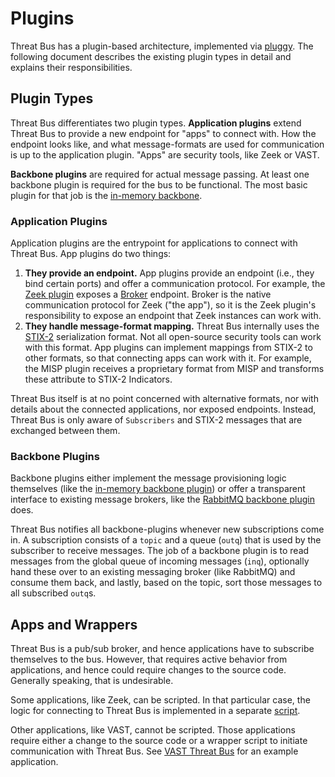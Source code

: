 # Plugins

Threat Bus has a plugin-based architecture, implemented via
[pluggy](https://pluggy.readthedocs.io/). The following document describes the
existing plugin types in detail and explains their responsibilities.

## Plugin Types

Threat Bus differentiates two plugin types. **Application plugins** extend
Threat Bus to provide a new endpoint for "apps" to connect with. How the
endpoint looks like, and what message-formats are used for communication is up
to the application plugin. "Apps" are security tools, like Zeek or VAST.

**Backbone plugins** are required for actual message
passing. At least one backbone plugin is required for the bus to
be functional. The most basic plugin for that job is the
[in-memory backbone](plugins/backbones/in-mem).

### Application Plugins

Application plugins are the entrypoint for applications to connect with Threat
Bus. App plugins do two things:

1. **They provide an endpoint.**
  App plugins provide an endpoint (i.e., they bind certain ports) and offer a
  communication protocol. For example, the
  [Zeek plugin](plugins/apps/zeek) exposes a
  [Broker](https://github.com/zeek/broker) endpoint. Broker is the native
  communication protocol for Zeek ("the app"), so it is the Zeek plugin's
  responsibility to expose an endpoint that Zeek instances can work with.
2. **They handle message-format mapping.**
  Threat Bus internally uses the
  [STIX-2](https://oasis-open.github.io/cti-documentation/stix/intro.html)
  serialization format. Not all open-source security tools can work
  with this format. App plugins can implement mappings from STIX-2 to other
  formats, so that connecting apps can work with it. For example, the MISP
  plugin receives a proprietary format from MISP and transforms these attribute
  to STIX-2 Indicators.

Threat Bus itself is at no point concerned with alternative formats, nor with
details about the connected applications, nor exposed endpoints.
Instead, Threat Bus is only aware of `Subscribers` and STIX-2 messages that are
exchanged between them.

### Backbone Plugins

Backbone plugins either implement the message provisioning logic themselves
(like the [in-memory backbone plugin](plugins/backbones/in-mem)) or
offer a transparent interface to existing message brokers, like the
[RabbitMQ backbone plugin](plugins/backbones/rabbitmq) does.

Threat Bus notifies all backbone-plugins whenever new subscriptions come in.
A subscription consists of a `topic` and a queue (`outq`) that is used by the
subscriber to receive messages. The job of a backbone plugin is to read messages
from the global queue of incoming messages (`inq`), optionally hand these over
to an existing messaging broker (like RabbitMQ) and consume them back, and
lastly, based on the topic, sort those messages to all subscribed `outq`s.

## Apps and Wrappers

Threat Bus is a pub/sub broker, and hence applications have to subscribe
themselves to the bus. However, that requires active behavior from applications,
and hence could require changes to the source code. Generally speaking, that is
undesirable.

Some applications, like Zeek, can be scripted. In that particular case, the
logic for connecting to Threat Bus is implemented in a separate
[script](https://github.com/tenzir/threatbus/tree/master/apps/zeek).

Other applications, like VAST, cannot be scripted. Those applications require
either a change to the source code or a wrapper script to initiate communication
with Threat Bus. See
[VAST Threat Bus](https://pypi.org/project/vast-threatbus/) for an example
application.
